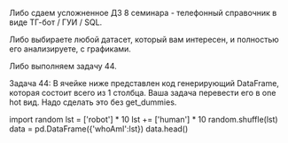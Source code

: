 Либо сдаем усложненное ДЗ 8 семинара - телефонный справочник в виде ТГ-бот / ГУИ / SQL.

Либо выбираете любой датасет, который вам интересен, и полностью его анализируете, с графиками.

Либо выполняем задачу 44.

Задача 44: В ячейке ниже представлен код генерирующий DataFrame, которая состоит всего из 1 столбца. Ваша задача перевести его в one hot вид. Надо сделать это без get_dummies.

import random
lst = ['robot'] * 10
lst += ['human'] * 10
random.shuffle(lst)
data = pd.DataFrame({'whoAmI':lst})
data.head()

